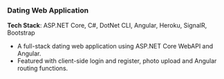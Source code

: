### Dating Web Application
**Tech Stack**: ASP.NET Core, C#, DotNet CLI, Angular, Heroku, SignalR, Bootstrap
- A full-stack dating web application using ASP.NET Core WebAPI and Angular.
- Featured with client-side login and register, photo upload and Angular routing functions.
